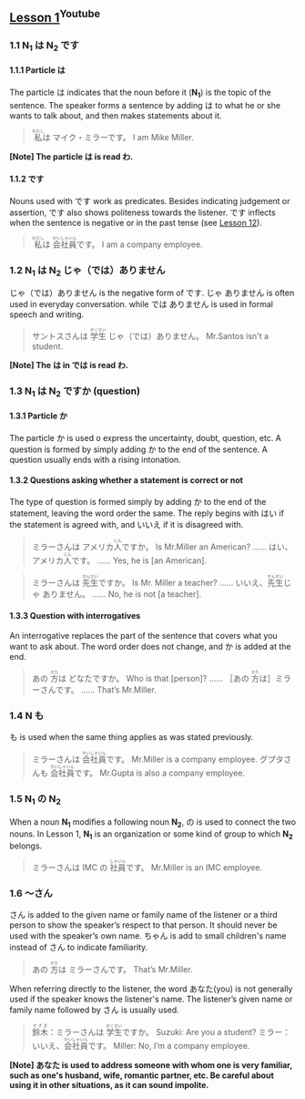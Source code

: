 ## [Lesson 1](https://www.youtube.com/watch?v=gi2AeYO-g8E)<sup>Youtube</sup>

### 1.1 N<sub>1</sub> は N<sub>2</sub> です

#### 1.1.1 Particle は

The particle は indicates that the noun before it (**N<sub>1</sub>**) is the topic of the sentence. The speaker forms a sentence by adding は to what he or she wants to talk about, and then makes statements about it.

> <ruby>私<rp>（</rp><rt>わたし</rt><rp>）</rp></ruby>は マイク・ミラーです。
> I am Mike Miller.

**[Note] The particle は is read わ.**

#### 1.1.2 です

Nouns used with です work as predicates. Besides indicating judgement or assertion, です also shows politeness towards the listener. です inflects when the sentence is negative or in the past tense (see [Lesson 12](https://github.com/flying-yogurt/JP-Memos/blob/master/grammar_notes/Lesson_12_Grammar.md)).

> <ruby>私<rp>（</rp><rt>わたし</rt><rp>）</rp></ruby>は <ruby>会社<rp>（</rp><rt>かいしゃ</rt><rp>）</rp>員<rp>（</rp><rt>いん</rt><rp>）</rp></ruby>です。
> I am a company employee.

### 1.2 N<sub>1</sub> は N<sub>2</sub> じゃ（では）ありません

じゃ（では）ありません is the negative form of です. じゃ ありません is often used in everyday conversation. while では ありません is used in formal speech and writing.

> サントスさんは <ruby>学生<rp>（</rp><rt>がくせい</rt><rp>）</rp></ruby> じゃ（では）ありません。
> Mr.Santos isn't a student.

**[Note] The は in では is read わ.**

### 1.3 N<sub>1</sub> は N<sub>2</sub> ですか (question)

#### 1.3.1 Particle か

The particle か is used o express the uncertainty, doubt, question, etc. A question is formed by simply adding か to the end of the sentence. A question usually ends with a rising intonation.

#### 1.3.2 Questions asking whether a statement is correct or not

The type of question is formed simply by adding か to the end of the statement, leaving the word order the same. The reply begins with はい if the statement is agreed with, and いいえ if it is disagreed with.

> ミラーさんは アメリカ<ruby>人<rp>（</rp><rt>じん</rt><rp>）</rp></ruby>ですか。
> Is Mr.Miller an American?
> …… はい、アメリカ<ruby>人<rp>（</rp><rt>じん</rt><rp>）</rp></ruby>です。
> …… Yes, he is [an American].

> ミラーさんは <ruby>先生<rp>（</rp><rt>せんせい</rt><rp>）</rp></ruby>ですか。
> Is Mr. Miller a teacher?
> …… いいえ、<ruby>先生<rp>（</rp><rt>せんせい</rt><rp>）</rp></ruby>じゃ ありません。
> …… No, he is not [a teacher].

#### 1.3.3 Question with interrogatives

An interrogative replaces the part of the sentence that covers what you want to ask about. The word order does not change, and か is added at the end.

> あの <ruby>方<rp>（</rp><rt>かた</rt><rp>）</rp></ruby>は どなたですか。
> Who is that [person]?
> …… ［あの <ruby>方<rp>（</rp><rt>かた</rt><rp>）</rp></ruby>は］ミラーさんです。
> …… That’s Mr.Miller.

### 1.4 N も

も is used when the same thing applies as was stated previously.

> ミラーさんは <ruby>会社<rp>（</rp><rt>かいしゃ</rt><rp>）</rp>員<rp>（</rp><rt>いん</rt><rp>）</rp></ruby>です。
> Mr.Miller is a company employee.
> グプタさんも <ruby>会社<rp>（</rp><rt>かいしゃ</rt><rp>）</rp>員<rp>（</rp><rt>いん</rt><rp>）</rp></ruby>です。
> Mr.Gupta is also a company employee.

### 1.5 N<sub>1</sub> の N<sub>2</sub>

When a noun **N<sub>1</sub>** modifies a following noun **N<sub>2</sub>**, の is used to connect the two nouns. In Lesson 1, **N<sub>1</sub>** is an organization or some kind of group to which **N<sub>2</sub>** belongs.

> ミラーさんは IMC の <ruby>社<rp>（</rp><rt>しゃ</rt><rp>）</rp>員<rp>（</rp><rt>いん</rt><rp>）</rp></ruby>です。
> Mr.Miller is an IMC employee.

### 1.6 ～さん

さん is added to the given name or family name of the listener or a third person to show the speaker’s respect to that person. It should never be used with the speaker’s own name. ちゃん is add to small children's name instead of さん to indicate familiarity.

> あの <ruby>方<rp>（</rp><rt>かた</rt><rp>）</rp></ruby>は ミラーさんです。
> That’s Mr.Miller.

When referring directly to the listener, the word あなた(you) is not generally used if the speaker knows the listener's name. The listener’s given name or family name followed by さん is usually used.

> <ruby>鈴木<rp>（</rp><rt>すずき</rt><rp>）</rp></ruby>：ミラーさんは <ruby>学生<rp>（</rp><rt>がくせい</rt><rp>）</rp></ruby>ですか。
> Suzuki: Are you a student?
> ミラー：いいえ、<ruby>会社<rp>（</rp><rt>かいしゃ</rt><rp>）</rp>員<rp>（</rp><rt>いん</rt><rp>）</rp></ruby>です。
> Miller: No, I’m a company employee.

**[Note] あなた is used to address someone with whom one is very familiar, such as one's husband, wife, romantic partner, etc. Be careful about using it in other situations, as it can sound impolite.**
